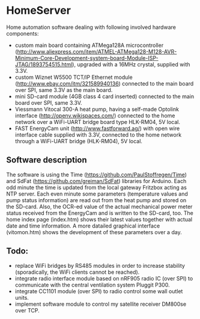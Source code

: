 HomeServer
==========

Home automation software dealing with following involved hardware components:
- custom main board containing ATMega128A microcontroller (http://www.aliexpress.com/item/ATMEL-ATMega128-M128-AVR-Minimum-Core-Development-system-board-Module-ISP-JTAG/1893754515.html), upgraded with a 16MHz crystal, supplied with 3.3V.
- custom Wiznet W5500 TCT/IP Ethernet module (http://www.ebay.com/itm/321589940136) connected to the main board over SPI, same 3.3V as the main board.
- mini SD-card module (4GB class 4 card inserted) connected to the main board over SPI, same 3.3V.
- Viessmann Vitocal 300-A heat pump, having a self-made Optolink interface (http://openv.wikispaces.com/) connected to the home network over a WiFi-UART bridge board type HLK-RM04, 5V local.
- FAST EnergyCam unit (http://www.fastforward.ag/) with open wire interface cable supplied with 3.3V, connected to the home network through a WiFi-UART bridge (HLK-RM04), 5V local.

Software description
--------------------
The software is using the Time (https://github.com/PaulStoffregen/Time) and SdFat (https://github.com/greiman/SdFat) libraries for Arduino.
Each odd minute the time is updated from the local gateway Fritzbox acting as NTP server.
Each even minute some parameters (temperature values and pump status information) are read out from the heat pump and stored on the SD-card. Also, the OCR-ed value of the actual mechanical power meter status received from the EnergyCam and is written to the SD-card, too.
The home index page (index.htm) shows their latest values together with actual date and time information.
A more datailed graphical interface (vitomon.htm) shows the development of these parameters over a day.

Todo:
----
- replace WiFi bridges by RS485 modules in order to increase stability (sporadically, the WiFi clients cannot be reached).
- integrate radio interface module based on nRF905 radio IC (over SPI) to communicate with the central ventilation system Pluggit P300.
- integrate CC1101 module (over SPI) to radio control some wall outlet units.
- implement software module to control my satellite receiver DM800se over TCP.

